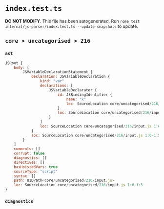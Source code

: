 # `index.test.ts`

**DO NOT MODIFY**. This file has been autogenerated. Run `rome test internal/js-parser/index.test.ts --update-snapshots` to update.

## `core > uncategorised > 216`

### `ast`

```javascript
JSRoot {
	body: [
		JSVariableDeclarationStatement {
			declaration: JSVariableDeclaration {
				kind: "var"
				declarations: [
					JSVariableDeclarator {
						id: JSBindingIdentifier {
							name: "x"
							loc: SourceLocation core/uncategorised/216/input.js 1:4-1:5 (x)
						}
						loc: SourceLocation core/uncategorised/216/input.js 1:4-1:5
					}
				]
				loc: SourceLocation core/uncategorised/216/input.js 1:0-1:5
			}
			loc: SourceLocation core/uncategorised/216/input.js 1:0-1:5
		}
	]
	comments: []
	corrupt: false
	diagnostics: []
	directives: []
	hasHoistedVars: true
	sourceType: "script"
	syntax: []
	path: UIDPath<core/uncategorised/216/input.js>
	loc: SourceLocation core/uncategorised/216/input.js 1:0-1:5
}
```

### `diagnostics`

```

```
